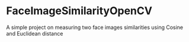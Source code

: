 # FaceImageSimilarityOpenCV
A simple project on measuring two face images similarities using Cosine and Euclidean distance
